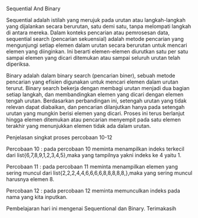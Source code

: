 Sequential And Binary

Sequential adalah istilah yang merujuk pada urutan atau langkah-langkah yang dijalankan secara berurutan, satu demi satu, tanpa melompati langkah di antara mereka. Dalam konteks pencarian atau pemrosesan data, sequential search (pencarian sekuensial) adalah metode pencarian yang mengunjungi setiap elemen dalam urutan secara berurutan untuk mencari elemen yang diinginkan. Ini berarti elemen-elemen diurutkan satu per satu sampai elemen yang dicari ditemukan atau sampai seluruh urutan telah diperiksa.

Binary adalah dalam binary search (pencarian biner), sebuah metode pencarian yang efisien digunakan untuk mencari elemen dalam urutan terurut. Binary search bekerja dengan membagi urutan menjadi dua bagian setiap langkah, dan membandingkan elemen yang dicari dengan elemen tengah urutan. Berdasarkan perbandingan ini, setengah urutan yang tidak relevan dapat diabaikan, dan pencarian dilanjutkan hanya pada setengah urutan yang mungkin berisi elemen yang dicari. Proses ini terus berlanjut hingga elemen ditemukan atau pencarian menyempit pada satu elemen terakhir yang menunjukkan elemen tidak ada dalam urutan.

Penjelasan singkat proses percobaan 10-12

Percobaan 10 : pada percobaan 10 meminta menampilkan indeks terkecil dari list{6,7,8,9,1,2,3,4,5},maka yang tampilnya yakni indeks ke 4 yaitu 1.

Percobaan 11 : pada percobaan 11 meminta menampilkan elemen yang sering muncul dari list{2,2,2,4,4,6,6,6,6,8,8,8,8,8,},maka yang sering muncul harusnya elemen 8.

Percobaan 12 : pada percobaan 12 meminta memunculkan indeks pada nama yang kita inputkan.


Pembelajaran hari ini mengenai Sequentional dan Binary. Terimakasih
